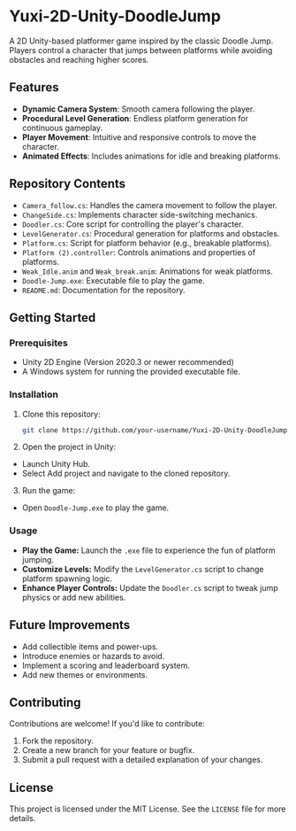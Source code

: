 # Yuxi-2D-Unity-DoodleJump

A 2D Unity-based platformer game inspired by the classic Doodle Jump. Players control a character that jumps between platforms while avoiding obstacles and reaching higher scores.

## Features
- **Dynamic Camera System**: Smooth camera following the player.
- **Procedural Level Generation**: Endless platform generation for continuous gameplay.
- **Player Movement**: Intuitive and responsive controls to move the character.
- **Animated Effects**: Includes animations for idle and breaking platforms.

## Repository Contents
- `Camera_follow.cs`: Handles the camera movement to follow the player.
- `ChangeSide.cs`: Implements character side-switching mechanics.
- `Doodler.cs`: Core script for controlling the player's character.
- `LevelGenerator.cs`: Procedural generation for platforms and obstacles.
- `Platform.cs`: Script for platform behavior (e.g., breakable platforms).
- `Platform (2).controller`: Controls animations and properties of platforms.
- `Weak_Idle.anim` and `Weak_break.anim`: Animations for weak platforms.
- `Doodle-Jump.exe`: Executable file to play the game.
- `README.md`: Documentation for the repository.

## Getting Started

### Prerequisites
- Unity 2D Engine (Version 2020.3 or newer recommended)
- A Windows system for running the provided executable file.

### Installation
1. Clone this repository:
   ```bash
   git clone https://github.com/your-username/Yuxi-2D-Unity-DoodleJump.git
2. Open the project in Unity:
- Launch Unity Hub.
- Select Add project and navigate to the cloned repository.
3. Run the game:
- Open `Doodle-Jump.exe` to play the game.

### Usage
- **Play the Game:** Launch the `.exe` file to experience the fun of platform jumping.
- **Customize Levels:** Modify the `LevelGenerator.cs` script to change platform spawning logic.
- **Enhance Player Controls:** Update the `Doodler.cs` script to tweak jump physics or add new abilities.

## Future Improvements
- Add collectible items and power-ups.
- Introduce enemies or hazards to avoid.
- Implement a scoring and leaderboard system.
- Add new themes or environments.

## Contributing
Contributions are welcome! If you'd like to contribute:
1. Fork the repository.
2. Create a new branch for your feature or bugfix.
3. Submit a pull request with a detailed explanation of your changes.

## License
This project is licensed under the MIT License. See the `LICENSE` file for more details.
